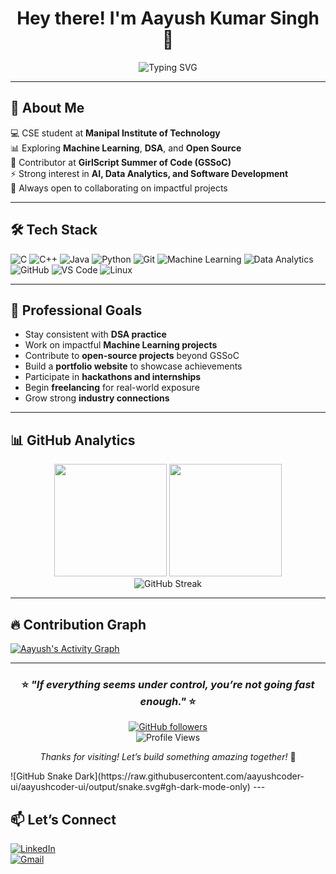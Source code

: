 <div align="center">
  
# Hey there! I'm Aayush Kumar Singh 🚀  

<img src="https://readme-typing-svg.herokuapp.com?font=Fira+Code&pause=1000&color=36BCF7&center=true&vCenter=true&width=500&lines=Machine+Learning+Enthusiast;Open+Source+Contributor;Problem+Solver;Aspiring+Software+Engineer" alt="Typing SVG" />

</div>

---

## 🧠 About Me  
💻 CSE student at **Manipal Institute of Technology**  
📊 Exploring **Machine Learning**, **DSA**, and **Open Source**  
🌱 Contributor at **GirlScript Summer of Code (GSSoC)**  
⚡ Strong interest in **AI, Data Analytics, and Software Development**  
🤝 Always open to collaborating on impactful projects  

---

## 🛠 Tech Stack  

![C](https://img.shields.io/badge/C-A8B9CC?style=for-the-badge&logo=c&logoColor=white)
![C++](https://img.shields.io/badge/C++-00599C?style=for-the-badge&logo=c%2B%2B&logoColor=white)
![Java](https://img.shields.io/badge/Java-007396?style=for-the-badge&logo=java&logoColor=white)
![Python](https://img.shields.io/badge/Python-3776AB?style=for-the-badge&logo=python&logoColor=white)
![Git](https://img.shields.io/badge/Git-F05032?style=for-the-badge&logo=git&logoColor=white)
![Machine Learning](https://img.shields.io/badge/Machine%20Learning-FF6F00?style=for-the-badge&logo=tensorflow&logoColor=white)
![Data Analytics](https://img.shields.io/badge/Data%20Analytics-005571?style=for-the-badge&logo=powerbi&logoColor=white)
![GitHub](https://img.shields.io/badge/GitHub-181717?style=for-the-badge&logo=github&logoColor=white)
![VS Code](https://img.shields.io/badge/VS%20Code-007ACC?style=for-the-badge&logo=visualstudiocode&logoColor=white)
![Linux](https://img.shields.io/badge/Linux-FCC624?style=for-the-badge&logo=linux&logoColor=black)

---

## 🎯 Professional Goals  

- Stay consistent with **DSA practice**  
- Work on impactful **Machine Learning projects**  
- Contribute to **open-source projects** beyond GSSoC  
- Build a **portfolio website** to showcase achievements  
- Participate in **hackathons and internships**  
- Begin **freelancing** for real-world exposure  
- Grow strong **industry connections**  

---

## 📊 GitHub Analytics  

<div align="center">
  <img height="180em" src="https://github-readme-stats.vercel.app/api?username=aayushcoder-ui&show_icons=true&theme=tokyonight&include_all_commits=true&count_private=true"/>
  <img height="180em" src="https://github-readme-stats.vercel.app/api/top-langs/?username=aayushcoder-ui&layout=compact&langs_count=8&theme=tokyonight"/>
</div>

<div align="center">
  <img src="https://streak-stats.demolab.com/?user=aayushcoder-ui&theme=tokyonight" alt="GitHub Streak" />
</div>

---

## 🔥 Contribution Graph  

<a href="https://github.com/ashutosh00710/github-readme-activity-graph">
  <img alt="Aayush's Activity Graph" src="https://github-readme-activity-graph.vercel.app/graph?username=aayushcoder-ui&bg_color=0d1117&color=36BCF7&line=36BCF7&point=FFFFFF&area=true&hide_border=true"/>
</a>

---

<div align="center">
  
### ⭐ *"If everything seems under control, you’re not going fast enough."* ⭐  

[![GitHub followers](https://img.shields.io/github/followers/aayushcoder-ui?style=social)](https://github.com/aayushcoder-ui)  
![Profile Views](https://komarev.com/ghpvc/?username=aayushcoder-ui&label=Profile%20Views&color=0e75b6&style=flat)

*Thanks for visiting! Let’s build something amazing together!* 🚀  

</div>
![GitHub Snake Dark](https://raw.githubusercontent.com/aayushcoder-ui/aayushcoder-ui/output/snake.svg#gh-dark-mode-only)
---

## 📫 Let’s Connect  

[![LinkedIn](https://img.shields.io/badge/LinkedIn-blue?style=flat&logo=linkedin&logoColor=white)](https://www.linkedin.com/in/aayush-kr-singh)  
[![Gmail](https://img.shields.io/badge/Gmail-D14836?style=flat&logo=gmail&logoColor=white)](mailto:aayush35664@gmail.com)  

